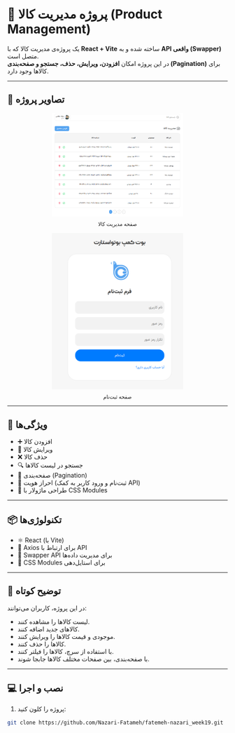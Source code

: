 # 🛒 پروژه مدیریت کالا (Product Management)

یک پروژه‌ی مدیریت کالا که با **React + Vite** ساخته شده و به **API واقعی (Swapper)** متصل است.  
در این پروژه امکان **افزودن، ویرایش، حذف، جستجو و صفحه‌بندی (Pagination)** برای کالاها وجود دارد.

---

## 📸 تصاویر پروژه

<p align="center">
  <img src="./ReadmePhotos/managePage.png" alt="صفحه مدیریت کالا" width="300"/><br/>
  <sub>صفحه مدیریت کالا</sub>
</p>

<p align="center">
  <img src="./ReadmePhotos/registerPage.png" alt="ثبت نام" width="300"/><br/>
  <sub>صفحه ثبت‌نام</sub>
</p>

---

## 🚀 ویژگی‌ها

- ➕ افزودن کالا  
- 📝 ویرایش کالا  
- ❌ حذف کالا  
- 🔍 جستجو در لیست کالاها  
- 📑 صفحه‌بندی (Pagination)  
- 🔐 احراز هویت (ثبت‌نام و ورود کاربر به کمک API)  
- 🎨 طراحی ماژولار با CSS Modules  

---

## 📦 تکنولوژی‌ها

- ⚛️ React (با Vite)  
- 📡 Axios برای ارتباط با API  
- 🔗 Swapper API برای مدیریت داده‌ها  
- 🎨 CSS Modules برای استایل‌دهی  

---

## 📝 توضیح کوتاه

در این پروژه، کاربران می‌توانند:
- لیست کالاها را مشاهده کنند.  
- کالاهای جدید اضافه کنند.  
- موجودی و قیمت کالاها را ویرایش کنند.  
- کالاها را حذف کنند.  
- با استفاده از سرچ، کالاها را فیلتر کنند.  
- با صفحه‌بندی، بین صفحات مختلف کالاها جابجا شوند.  

---

## 💻 نصب و اجرا

1. پروژه را کلون کنید:  
```bash
git clone https://github.com/Nazari-Fatameh/fatemeh-nazari_week19.git
